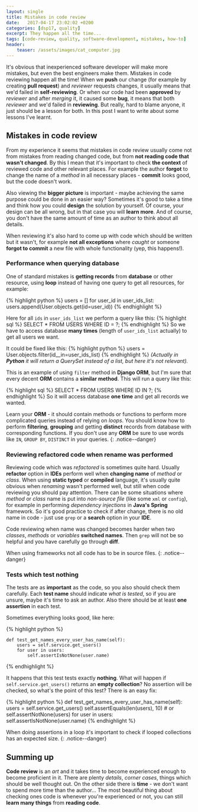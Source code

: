 ```yaml
---
layout: single
title: Mistakes in code review
date:   2017-04-17 23:02:02 +0200
categories: [dsp17, quality]
excerpt: They happen all the time...
tags: [code-review, quality, software-development, mistakes, how-to]
header:
    teaser: /assets/images/cat_computer.jpg
---
```


It's obvious that inexperienced software developer will make more mistakes, but even the best engineers
make them. Mistakes in code reviewing happen all the time! When we **push** our change
(for example by creating **pull request**) and *reviewer* requests changes, it usually
means that we'd failed in **self-reviewing**. Or when our code
had been **approved** by *reviewer* and after *merging* it, it caused some **bug**, it means that both
*reviewer* and we'd failed in **reviewing**. But really, hard to blame anyone, it just should be
a lesson for both. In this post I want to write about some lessons I've learnt.

## Mistakes in code review

From my experience it seems that mistakes in code review usually come not from mistakes from
reading changed code, but from **not reading code that wasn't changed**. By this I mean that it's important to check
**the context** of reviewed code and other relevant places. For example
the author **forgot** to change the name of a *method* in all necessary places - **commit** looks good, but
the code doesn't work.

Also viewing the **bigger picture** is important - maybe achieving the same purpose
could be done in an easier way? Sometimes it's good to take a time and think how
you could **design** the solution by yourself. Of course, your design can be all wrong, but
in that case you will **learn more**. And of course, you don't have the same amount of time
as an author to think about all details.

When reviewing it's also hard to come up with code which
should be written but it wasn't, for example **not all exceptions** where *caught* or someone
**forgot to commit** a new file with whole functionality (yep, this happens!).

### Performance when querying database
One of standard mistakes is **getting records** from **database** or other resource, using **loop** instead
of having one query to get all resources, for example:

{% highlight python %}
    users = []
    for user_id in user_ids_list:
        users.append(User.objects.get(id=user_id))
{% endhighlight %}

Here for all `ids` in `user_ids_list` we perform a query like this:
{% highlight sql %}
    SELECT * FROM USERS WHERE ID = ?;
{% endhighlight %}
So we have to access database **many times** (length of `user_ids_list` actually) to get all users we want.

It could be fixed like this:
{% highlight python %}
    users = User.objects.filter(id__in=user_ids_list)
{% endhighlight %}
*(Actually in **Python** it will return a QuerySet instead of a list, but here it's not relevant).*

This is an example of using `filter` method in **Django ORM**, but I'm sure that every decent **ORM**
contains a **similar method**. This will run a query like this:

{% highlight sql %}
    SELECT * FROM USERS WHERE ID IN ?;
{% endhighlight %}
So it will access database **one time** and get all records we wanted.

Learn your **ORM** - it should contain methods or functions to perform more complicated queries instead
of relying on *loops*. You should know how to perform **filtering**, **grouping** and getting **distinct**
records from database with corresponding functions. If you don't use any **ORM** be
sure to use words like `IN`, `GROUP BY`, `DISTINCT` in your queries.
{: .notice--danger}

### Reviewing refactored code when rename was performed

Reviewing code which was *refactored* is sometimes quite hard.
Usually **refactor** option in **IDEs** perform well when **changing name** of *method* or *class*.
When using **static typed** or **compiled** language, it's usually quite obvious when
*renaming* wasn't performed well, but still when code reviewing you
should pay attention. There can be some situations where
*method* or *class* name is put into *non-source file* (like some `xml` or `config`), for example
in performing *dependency injections* in
**Java's Spring** framework. So it's good practice to check if after change,
there is no old name in code - just use `grep` or a **search** option in your **IDE**.

Code reviewing when name was changed becomes harder when two *classes*, *methods* or *variables*
**switched names**. Then `grep` will not be so helpful and you have carefully go through **diff**.

When using frameworks not all code has to be in source files.
{: .notice--danger}

### Tests which test nothing

The tests are as **important** as the code, so you also should check them carefully. Each **test name** should indicate
*what is tested*, so if you are unsure, maybe it's time to ask an author. Also there should be at least
**one assertion** in each test.

Sometimes everything looks good, like here:

{% highlight python %}

    def test_get_names_every_user_has_name(self):
        users = self.service.get_users()
        for user in users:
            self.assertIsNotNone(user.name)
{% endhighlight %}

It happens that this test tests exactly **nothing**. What will happen if `self.service.get_users()` returns
an **empty collection**? No assertion will be checked, so what's the point of this test?
There is an easy fix:

{% highlight python %}
    def test_get_names_every_user_has_name(self):
        users = self.service.get_users()
        self.assertEquals(len(users), 10) # or self.assertNotNone(users)
        for user in users:
            self.assertIsNotNone(user.name)
{% endhighlight %}


When doing assertions in a loop it's important to check if looped collections has an expected size.
{: .notice--danger}

## Summing up

**Code review** is an *art* and it takes time to become experienced enough to become proficient in it. There are
plenty *details*, *corner cases*, things which should be well thought out. On the other side there
is **time** - we don't want to spend more time than the author...
The most beautiful thing about checking ones code is whenever you're experienced or not, you can still **learn many things** from **reading code**.
